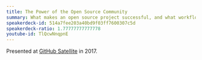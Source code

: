 ```yaml
---
title: The Power of the Open Source Community
summary: What makes an open source project successful, and what workflow tools GitHub has been building to help communities become happier places.
speakerdeck-id: 514a7fee203a40bd9f03ff7600307c5d
speakerdeck-ratio: 1.77777777777778
youtube-id: TlQcwNnqpnE
---
```

Presented at [GitHub Satellite](https://githubuniverse.com/satellite/) in 2017.
